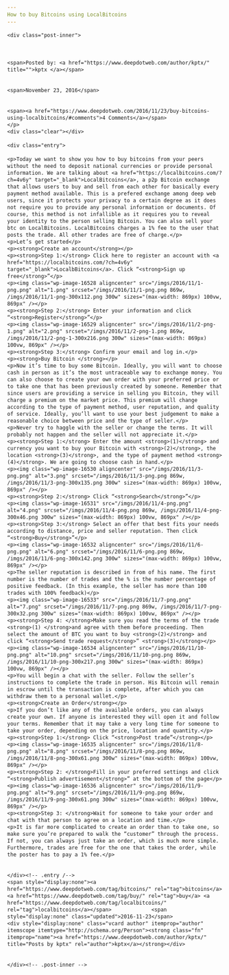 ```yaml
---
How to buy Bitcoins using LocalBitcoins
---
```

<article class="post-listing post-16526 post type-post status-publish format-standard has-post-thumbnail hentry  tag-bitcoins tag-buy tag-localbitcoins">
    
    <div class="post-inner">
    
    
        
    <span>Posted by: <a href="https://www.deepdotweb.com/author/kptx/" title="">kptx </a></span>
    
    
    <span>November 23, 2016</span>
    
    
    <span><a href="https://www.deepdotweb.com/2016/11/23/buy-bitcoins-using-localbitcoins/#comments">4 Comments</a></span>
    </p>
    <div class="clear"></div>
    
    <div class="entry">
    
    <p>Today we want to show you how to buy bitcoins from your peers without the need to deposit national currencies or provide personal information. We are talking about <a href="https://localbitcoins.com/?ch=4v6y" target="_blank">LocalBitcoins</a>, a p2p Bitcoin exchange that allows users to buy and sell from each other for basically every payment method available. This is a prefered exchange among deep web users, since it protects your privacy to a certain degree as it does not require you to provide any personal information or documents. Of course, this method is not infallible as it requires you to reveal your identity to the person selling Bitcoin. You can also sell your btc on LocalBitcoins. LocalBitcoins charges a 1% fee to the user that posts the trade. All other trades are free of charge.</p>
    <p>Let’s get started</p>
    <p><strong>Create an account</strong></p>
    <p><strong>Step 1:</strong> Click here to register an account with <a href="https://localbitcoins.com/?ch=4v6y" target="_blank">LocalbBitcoins</a>. Click “<strong>Sign up free</strong>”</p>
    <p><img class="wp-image-16528 aligncenter" src="/imgs/2016/11/1-png.png" alt="1.png" srcset="/imgs/2016/11/1-png.png 869w, /imgs/2016/11/1-png-300x112.png 300w" sizes="(max-width: 869px) 100vw, 869px" /></p>
    <p><strong>Step 2:</strong> Enter your information and click “<strong>Register</strong>”</p>
    <p><img class="wp-image-16529 aligncenter" src="/imgs/2016/11/2-png-1.png" alt="2.png" srcset="/imgs/2016/11/2-png-1.png 869w, /imgs/2016/11/2-png-1-300x216.png 300w" sizes="(max-width: 869px) 100vw, 869px" /></p>
    <p><strong>Step 3:</strong> Confirm your email and log in.</p>
    <p><strong>Buy Bitcoin </strong></p>
    <p>Now it’s time to buy some Bitcoin. Ideally, you will want to choose cash in person as it’s the most untraceable way to exchange money. You can also choose to create your own order with your preferred price or to take one that has been previously created by someone. Remember that since users are providing a service in selling you Bitcoin, they will charge a premium on the market price. This premium will change according to the type of payment method, user reputation, and quality of service. Ideally, you’ll want to use your best judgement to make a reasonable choice between price and the type of seller.</p>
    <p>Never try to haggle with the seller or change the terms. It will probably not happen and the seller will not appreciate it.</p>
    <p><strong>Step 1:</strong> Enter the amount <strong>(1)</strong> and currency you want to buy your Bitcoin with <strong>(2)</strong>, the location <strong>(3)</strong>, and the type of payment method <strong>(4)</strong>. We are going to choose cash in hand.</p>
    <p><img class="wp-image-16530 aligncenter" src="/imgs/2016/11/3-png.png" alt="3.png" srcset="/imgs/2016/11/3-png.png 869w, /imgs/2016/11/3-png-300x135.png 300w" sizes="(max-width: 869px) 100vw, 869px" /></p>
    <p><strong>Step 2:</strong> Click “<strong>Search</strong>”</p>
    <p><img class="wp-image-16531" src="/imgs/2016/11/4-png.png" alt="4.png" srcset="/imgs/2016/11/4-png.png 869w, /imgs/2016/11/4-png-300x46.png 300w" sizes="(max-width: 869px) 100vw, 869px" /></p>
    <p><strong>Step 3:</strong> Select an offer that best fits your needs according to distance, price and seller reputation. Then click “<strong>Buy</strong>”</p>
    <p><img class="wp-image-16532 aligncenter" src="/imgs/2016/11/6-png.png" alt="6.png" srcset="/imgs/2016/11/6-png.png 869w, /imgs/2016/11/6-png-300x142.png 300w" sizes="(max-width: 869px) 100vw, 869px" /></p>
    <p>The seller reputation is described in from of his name. The first number is the number of trades and the % is the number percentage of positive feedback. (In this example, the seller has more than 100 trades with 100% feedback)</p>
    <p><img class="wp-image-16533" src="/imgs/2016/11/7-png.png" alt="7.png" srcset="/imgs/2016/11/7-png.png 869w, /imgs/2016/11/7-png-300x32.png 300w" sizes="(max-width: 869px) 100vw, 869px" /></p>
    <p><strong>Step 4: </strong>Make sure you read the terms of the trade <strong>(1) </strong>and agree with them before proceeding. Then select the amount of BTC you want to buy <strong>(2)</strong> and click “<strong>Send trade request</strong>” <strong>(3)</strong></p>
    <p><img class="wp-image-16534 aligncenter" src="/imgs/2016/11/10-png.png" alt="10.png" srcset="/imgs/2016/11/10-png.png 869w, /imgs/2016/11/10-png-300x217.png 300w" sizes="(max-width: 869px) 100vw, 869px" /></p>
    <p>You will begin a chat with the seller. Follow the seller’s instructions to complete the trade in person. His Bitcoin will remain in escrow until the transaction is complete, after which you can withdraw them to a personal wallet.</p>
    <p><strong>Create an Order</strong></p>
    <p>If you don’t like any of the available orders, you can always create your own. If anyone is interested they will open it and follow your terms. Remember that it may take a very long time for someone to take your order, depending on the price, location and quantity.</p>
    <p><strong>Step 1:</strong> Click “<strong>Post trade”</strong></p>
    <p><img class="wp-image-16535 aligncenter" src="/imgs/2016/11/8-png.png" alt="8.png" srcset="/imgs/2016/11/8-png.png 869w, /imgs/2016/11/8-png-300x61.png 300w" sizes="(max-width: 869px) 100vw, 869px" /></p>
    <p><strong>Step 2: </strong>Fill in your preferred settings and click “<strong>Publish advertisement</strong>” at the bottom of the page</p>
    <p><img class="wp-image-16536 aligncenter" src="/imgs/2016/11/9-png.png" alt="9.png" srcset="/imgs/2016/11/9-png.png 869w, /imgs/2016/11/9-png-300x61.png 300w" sizes="(max-width: 869px) 100vw, 869px" /></p>
    <p><strong>Step 3: </strong>Wait for someone to take your order and chat with that person to agree on a location and time.</p>
    <p>It is far more complicated to create an order than to take one, so make sure you’re prepared to walk the “customer” through the process. If not, you can always just take an order, which is much more simple. Furthermore, trades are free for the one that takes the order, while the poster has to pay a 1% fee.</p>
    
    
    </div><!-- .entry /-->
    <span style="display:none"><a href="https://www.deepdotweb.com/tag/bitcoins/" rel="tag">bitcoins</a> <a href="https://www.deepdotweb.com/tag/buy/" rel="tag">buy</a> <a href="https://www.deepdotweb.com/tag/localbitcoins/" rel="tag">localbitcoins</a></span>				<span style="display:none" class="updated">2016-11-23</span>
    <div style="display:none" class="vcard author" itemprop="author" itemscope itemtype="http://schema.org/Person"><strong class="fn" itemprop="name"><a href="https://www.deepdotweb.com/author/kptx/" title="Posts by kptx" rel="author">kptx</a></strong></div>
    
    
    </div><!-- .post-inner -->
</article><!-- .post-listing -->


